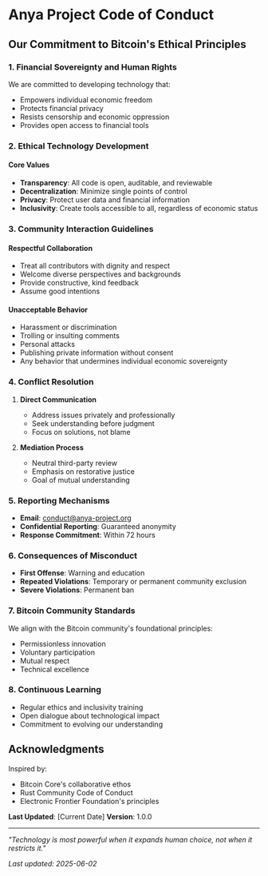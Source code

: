 # Anya Project Code of Conduct

## Our Commitment to Bitcoin's Ethical Principles

### 1. Financial Sovereignty and Human Rights

We are committed to developing technology that:

- Empowers individual economic freedom
- Protects financial privacy
- Resists censorship and economic oppression
- Provides open access to financial tools

### 2. Ethical Technology Development

#### Core Values

- **Transparency**: All code is open, auditable, and reviewable
- **Decentralization**: Minimize single points of control
- **Privacy**: Protect user data and financial information
- **Inclusivity**: Create tools accessible to all, regardless of economic status

### 3. Community Interaction Guidelines

#### Respectful Collaboration

- Treat all contributors with dignity and respect
- Welcome diverse perspectives and backgrounds
- Provide constructive, kind feedback
- Assume good intentions

#### Unacceptable Behavior

- Harassment or discrimination
- Trolling or insulting comments
- Personal attacks
- Publishing private information without consent
- Any behavior that undermines individual economic sovereignty

### 4. Conflict Resolution

1. **Direct Communication**
   - Address issues privately and professionally
   - Seek understanding before judgment
   - Focus on solutions, not blame

2. **Mediation Process**
   - Neutral third-party review
   - Emphasis on restorative justice
   - Goal of mutual understanding

### 5. Reporting Mechanisms

- **Email**: <conduct@anya-project.org>
- **Confidential Reporting**: Guaranteed anonymity
- **Response Commitment**: Within 72 hours

### 6. Consequences of Misconduct

- **First Offense**: Warning and education
- **Repeated Violations**: Temporary or permanent community exclusion
- **Severe Violations**: Permanent ban

### 7. Bitcoin Community Standards

We align with the Bitcoin community's foundational principles:

- Permissionless innovation
- Voluntary participation
- Mutual respect
- Technical excellence

### 8. Continuous Learning

- Regular ethics and inclusivity training
- Open dialogue about technological impact
- Commitment to evolving our understanding

## Acknowledgments

Inspired by:

- Bitcoin Core's collaborative ethos
- Rust Community Code of Conduct
- Electronic Frontier Foundation's principles

**Last Updated**: [Current Date]
**Version**: 1.0.0

---

*"Technology is most powerful when it expands human choice, not when it restricts it."*

*Last updated: 2025-06-02*
